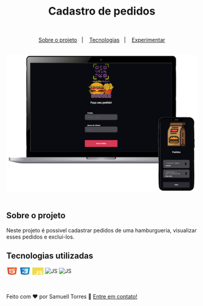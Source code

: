 <h1 align="center">
  Cadastro de pedidos
</h1>
<br>

<p align="center">
  <a href="#sobre-o-projeto">Sobre o projeto</a>&nbsp;&nbsp;&nbsp;|&nbsp;&nbsp;&nbsp;
  <a href="#tecnologias-utilizadas">Tecnologias</a>&nbsp;&nbsp;&nbsp;|&nbsp;&nbsp;&nbsp;
  <a target="_blank" href="https://samuellcadastroburger.netlify.app/">Experimentar</a>
</p>

<br>
<div align="center" >
<img src="https://github.com/samuelltorres/frontend-cadastro-burger/blob/master/src/assets/mockup%20projeto%20finalizado.png?raw=true" alt="Origin" width="1000px">
</div>
<br>



## Sobre o projeto

Neste projeto é possivel cadastrar pedidos de uma hamburgueria, visualizar esses pedidos e excluí-los.
<br>

## Tecnologias utilizadas

<div style="display: inline_block">
  <img align="center" alt="HTML" height="20" width="30" src="https://raw.githubusercontent.com/devicons/devicon/master/icons/html5/html5-original.svg">
  <img align="center" alt="CSS" height="20" width="30" src="https://raw.githubusercontent.com/devicons/devicon/master/icons/css3/css3-original.svg">
  <img align="center" alt="JS" height="20" width="30" src="https://raw.githubusercontent.com/devicons/devicon/master/icons/javascript/javascript-plain.svg">
  <img align="center" alt="JS" height="20" width="30" src="https://cdn.jsdelivr.net/gh/devicons/devicon/icons/react/react-original.svg" />
  <img align="center" alt="JS" height="20" width="30" src="https://cdn.jsdelivr.net/gh/devicons/devicon/icons/nodejs/nodejs-original.svg" />
</div>
<br>
<br>

Feito com ♥ por Samuell Torres :wave:   [Entre em contato!](https://www.linkedin.com/in/samuelltorres/)
